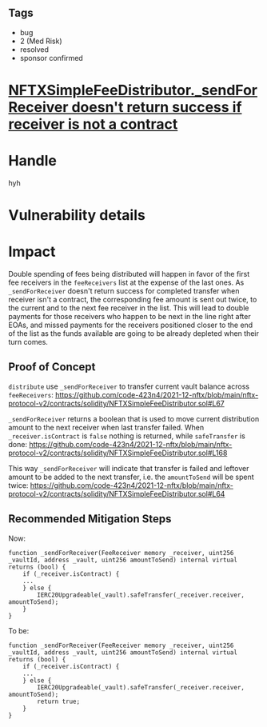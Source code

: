 ## Tags

- bug
- 2 (Med Risk)
- resolved
- sponsor confirmed

# [NFTXSimpleFeeDistributor._sendForReceiver doesn't return success if receiver is not a contract](https://github.com/code-423n4/2021-12-nftx-findings/issues/105) 

# Handle

hyh


# Vulnerability details

# Impact

Double spending of fees being distributed will happen in favor of the first fee receivers in the `feeReceivers` list at the expense of the last ones.
As `_sendForReceiver` doesn't return success for completed transfer when receiver isn't a contract, the corresponding fee amount is sent out twice, to the current and to the next fee receiver in the list. This will lead to double payments for those receivers who happen to be next in the line right after EOAs, and missed payments for the receivers positioned closer to the end of the list as the funds available are going to be already depleted when their turn comes.

## Proof of Concept

`distribute` use `_sendForReceiver` to transfer current vault balance across `feeReceivers`:
https://github.com/code-423n4/2021-12-nftx/blob/main/nftx-protocol-v2/contracts/solidity/NFTXSimpleFeeDistributor.sol#L67

`_sendForReceiver` returns a boolean that is used to move current distribution amount to the next receiver when last transfer failed.
When `_receiver.isContract` is `false` nothing is returned, while `safeTransfer` is done:
https://github.com/code-423n4/2021-12-nftx/blob/main/nftx-protocol-v2/contracts/solidity/NFTXSimpleFeeDistributor.sol#L168

This way `_sendForReceiver` will indicate that transfer is failed and leftover amount to be added to the next transfer, i.e. the `amountToSend` will be spent twice:
https://github.com/code-423n4/2021-12-nftx/blob/main/nftx-protocol-v2/contracts/solidity/NFTXSimpleFeeDistributor.sol#L64

## Recommended Mitigation Steps

Now:
```
function _sendForReceiver(FeeReceiver memory _receiver, uint256 _vaultId, address _vault, uint256 amountToSend) internal virtual returns (bool) {
	if (_receiver.isContract) {
	...
	} else {
		IERC20Upgradeable(_vault).safeTransfer(_receiver.receiver, amountToSend);
	}
}
```

To be:
```
function _sendForReceiver(FeeReceiver memory _receiver, uint256 _vaultId, address _vault, uint256 amountToSend) internal virtual returns (bool) {
	if (_receiver.isContract) {
	...
	} else {
		IERC20Upgradeable(_vault).safeTransfer(_receiver.receiver, amountToSend);
		return true;
	}
}
```

